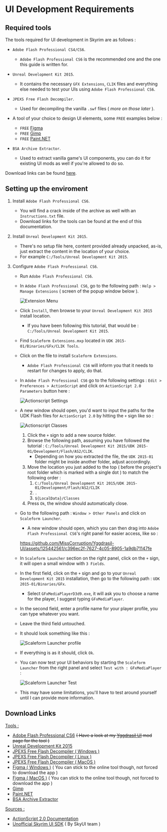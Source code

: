 # UI Development Requirements

## Required tools

The tools required for UI development in Skyrim are as follows :

- `Adobe Flash Professional CS4/CS6`.
    - `Adobe Flash Professional CS6` is the recommended one and the one this guide is written for.

- `Unreal Development Kit 2015`.
    - It contains the necessary `GFX Extensions`, `CLIK` files and everything else needed to test your UIs using `Adobe Flash Professional CS6`.

- `JPEXS Free Flash Decompiler`.
    - Used for decompiling the vanilla `.swf` files ( *more on those later* ).

- A tool of your choice to design UI elements, some `FREE` examples below :
    - `FREE` [Figma](https://www.figma.com)
    - `FREE` [Gimp](https://www.gimp.org/downloads)
    - `FREE` [Paint.NET](https://www.getpaint.net)

- `BSA Archive Extractor`.
    - Used to extract vanilla game's UI components, you can do it for existing UI mods as well if you're allowed to do so.

Download links can be found [here](#download-links).

## Setting up the enviroment

1. Install `Adobe Flash Professional CS6`.
	- You will find a crack inside of the archive as well with an `Instructions.txt` file.
	- Download links for the tools can be found at the end of this documentation.

2. Install `Unreal Development Kit 2015`.
	- There's no setup file here, content provided already unpacked, as-is, just extract the content in the location of your choice.
	- For example `C:/Tools/Unreal Development Kit 2015`.

3. Configure `Adobe Flash Professional CS6`.
	- Run `Adobe Flash Professional CS6`.
	- In `Adobe Flash Professional CS6`, go to the following path : `Help > Manage Extensions` ( screen of the popup window below ).

		![Extension Menu](/docs/resources/media/extension_menu.png)

	- Click `Install`, then browse to your `Unreal Development Kit 2015` install location.
		- If you have been following this tutorial, that would be : `C:/Tools/Unreal Development Kit 2015`.
  	- Find `Scaleform Extensions.mxp` located in `UDK 2015-01/Binaries/GFx/CLIK Tools`.
  	- Click on the file to install `Scaleform Extensions`.
		- `Adobe Flash Professional CS6` will inform you that it needs to restart for changes to apply, do that.
	- In `Adobe Flash Professional CS6` go to the following settings : `Edit > Preferences > ActionScript` and click on `ActionScript 2.0 Parameters` button here :

   		![Actionscript Settings](/docs/resources/media/actionscript_settings.png)
   
	- A new window should open, you'd want to input the paths for the UDK Flash files for `ActionScript 2.0` by hitting the `+` sign like so :

		![Actionscript Classes](/docs/resources/media/actionscript_classes.png)

   		1. Click the `+` sign to add a new source folder.
		2. Browse the following path, assuming you have followed the tutorial : `C:/Tools/Unreal Development Kit 2015/UDK 2015-01/Development/Flash/AS2/CLIK`.
			- Depending on how you extracted the file, the `UDK 2015-01` folder might be inside another folder, adjust accordingly.
    	1. Move the location you just added to the top ( before the project's root folder which is marked with a single dot ) to match the following order :
          	1. `C:/Tools/Unreal Development Kit 2015/UDK 2015-01/Development/Flash/AS2/CLIK`
          	2. `.`
          	3. `${LocalData}/Classes`
		2. Press `Ok`, the window should automatically close.
	- Go to the following path : `Window > Other Panels` and click on `Scaleform Launcher`.
		- A new window should open, which you can then drag into `Adobe Flash Professional CS6`'s right panel for easier access, like so :

		https://github.com/MissCorruption/Yggdrasil-UI/assets/125442561/c396ec2f-7627-4c05-8905-1a9db71147fe

  	- In `Scaleform Launcher` section on the right panel, click on the `+` sign, it will open a small window with `3 Fields`.
  	- In the first field, click on the `+` sign and go to your `Unreal Development Kit 2015` installation, then go to the following path : `UDK 2015-01/Binaries/GFx`.
		- Select `GFxMediaPlayerD3d9.exe`, it will ask you to choose a name for the player, I suggest typing `GFxMediaPlayer`.
  	- In the second field, enter a profile name for your player profile, you can type whatever you want.
	- Leave the third field untouched.
	- It should look something like this :

		![Scaleform Launcher profile](/docs/resources/media/scaleform_launcher_profile.png)

   	- If everything is as it should, click `Ok`.
	- You can now test your UI behaviors by starting the `Scaleform Launcher` from the right panel and select `Test with : GFxMediaPlayer` :
 
 		![Scaleform Launcher Test](/docs/resources/media/scaleform_launcher_test.png)
   
	- This may have some limitations, you'll have to test around yourself until I can provide more information.

## Download Links

<u>Tools :</u>

- [Adobe Flash Professional CS6](https://www.mediafire.com/file/fiylko26035lrxb/Adobe_Flash_Professional_CS6_%2528_Version_12.0.0.481_%2529.rar/file) <s>( Have a look at my [Yggdrasil UI](https://www.nexusmods.com/skyrimspecialedition/mods/108880?tab=files) mod page for the tool )</s>
- [Unreal Development Kit 2015](https://www.mediafire.com/file/2j7gvobo8sxnlg1/Unreal_Development_Kit_2015.rar/file)
- [JPEXS Free Flash Decompiler ( Windows )](https://github.com/jindrapetrik/jpexs-decompiler/releases/download/version20.1.0/ffdec_20.1.0_setup.exe)
- [JPEXS Free Flash Decompiler ( Linux )](https://github.com/jindrapetrik/jpexs-decompiler/releases/download/version20.1.0/ffdec_20.1.0.deb)
- [JPEXS Free Flash Decompiler ( MacOS )](https://github.com/jindrapetrik/jpexs-decompiler/releases/download/version20.1.0/ffdec_20.1.0.pkg)
- [Figma ( Windows )](https://www.figma.com/download/desktop/win) ( You can stick to the online tool though, not forced to download the app )
- [Figma ( MacOS )](https://www.figma.com/download/desktop/mac) ( You can stick to the online tool though, not forced to download the app )
- [Gimp](https://www.gimp.org/downloads)
- [Paint.NET](https://www.getpaint.net)
- [BSA Archive Extractor](https://www.nexusmods.com/skyrimspecialedition/mods/974?tab=files&file_id=5396)

<u>Sources :</u>

- [ActionScript 2.0 Documentation](https://open-flash.github.io/mirrors/as2-language-reference/index.html)
- [Unofficial Skyrim UI SDK](https://github.com/Mardoxx/skyrimui) ( By SkyUI team )
